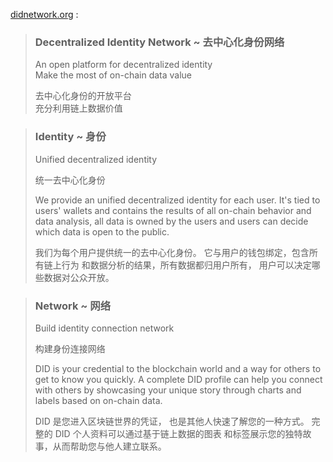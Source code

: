 
[didnetwork.org]: https://didnetwork.org

[didnetwork.org] : 

> ### Decentralized Identity Network ~ 去中心化身份网络
> 
> An open platform for decentralized identity  
> Make the most of on-chain data value  
> 
> 去中心化身份的开放平台  
> 充分利用链上数据价值  
> 


> ### Identity ~ 身份
> 
> Unified decentralized identity
> 
> 统一去中心化身份
> 
> We provide an unified decentralized
>  identity for each user.
>  It's tied to users' wallets
>  and contains the results of
>  all on-chain behavior and data analysis,
>  all data is owned by the users
>  and users can decide which data
>  is open to the public.
> 
> 我们为每个用户提供统一的去中心化身份。
> 它与用户的钱包绑定，包含所有链上行为
> 和数据分析的结果，所有数据都归用户所有，
> 用户可以决定哪些数据对公众开放。
> 


> ### Network ~ 网络
> 
> Build identity connection network
> 
> 构建身份连接网络
> 
> DID is your credential to the blockchain
>  world and a way for others to get
>  to know you quickly.
>  A complete DID profile can help you
>  connect with others by showcasing your
>  unique story through charts and labels
>  based on on-chain data.
> 
> DID 是您进入区块链世界的凭证，
> 也是其他人快速了解您的一种方式。
> 完整的 DID 个人资料可以通过基于链上数据的图表
> 和标签展示您的独特故事，从而帮助您与他人建立联系。 
> 

[did.id]: https://did.id


